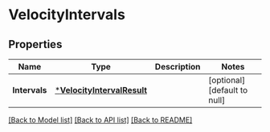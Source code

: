 # VelocityIntervals

## Properties
Name | Type | Description | Notes
------------ | ------------- | ------------- | -------------
**Intervals** | [***VelocityIntervalResult**](VelocityIntervalResult.md) |  | [optional] [default to null]

[[Back to Model list]](../README.md#documentation-for-models) [[Back to API list]](../README.md#documentation-for-api-endpoints) [[Back to README]](../README.md)

